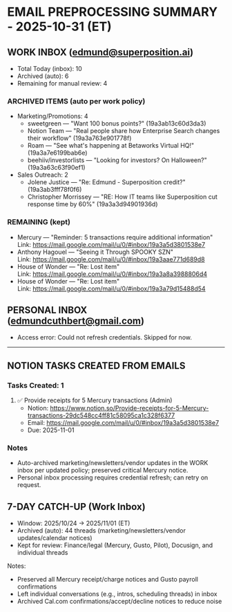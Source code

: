 # EMAIL PREPROCESSING SUMMARY - 2025-10-31 (ET)

## WORK INBOX (edmund@superposition.ai)
- Total Today (inbox): 10
- Archived (auto): 6
- Remaining for manual review: 4

### ARCHIVED ITEMS (auto per work policy)
- Marketing/Promotions: 4
  - sweetgreen — "Want 100 bonus points?" (19a3ab13c60d3da3)
  - Notion Team — "Real people share how Enterprise Search changes their workflow" (19a3a763e901778f)
  - Roam — "See what's happening at Betaworks Virtual HQ!" (19a3a7e6199bab6e)
  - beehiiv/investorlists — "Looking for investors? On Halloween?" (19a3a63c63f90ef1)
- Sales Outreach: 2
  - Jolene Justice — "Re: Edmund - Superposition credit?" (19a3ab3fff78f0f6)
  - Christopher Morrissey — "RE: How IT teams like Superposition cut response time by 60%" (19a3a3d94901936d)

### REMAINING (kept)
- Mercury — "Reminder: 5 transactions require additional information"  
  Link: https://mail.google.com/mail/u/0/#inbox/19a3a5d3801538e7
- Anthony Hagouel — "Seeing it Through SPOOKY SZN"  
  Link: https://mail.google.com/mail/u/0/#inbox/19a3aae771d689d8
- House of Wonder — "Re: Lost item"  
  Link: https://mail.google.com/mail/u/0/#inbox/19a3a8a3988806d4
- House of Wonder — "Re: Lost item"  
  Link: https://mail.google.com/mail/u/0/#inbox/19a3a79d15488d54

## PERSONAL INBOX (edmundcuthbert@gmail.com)
- Access error: Could not refresh credentials. Skipped for now.

---

## NOTION TASKS CREATED FROM EMAILS

### Tasks Created: 1
1. ✅ Provide receipts for 5 Mercury transactions (Admin)
   - Notion: https://www.notion.so/Provide-receipts-for-5-Mercury-transactions-29dc548cc4ff81c58095ca1c328f6377
   - Email: https://mail.google.com/mail/u/0/#inbox/19a3a5d3801538e7
   - Due: 2025-11-01

### Notes
- Auto-archived marketing/newsletters/vendor updates in the WORK inbox per updated policy; preserved critical Mercury notice.
- Personal inbox processing requires credential refresh; can retry on request.


## 7-DAY CATCH-UP (Work Inbox)
- Window: 2025/10/24 → 2025/11/01 (ET)
- Archived (auto): 44 threads (marketing/newsletters/vendor updates/calendar notices)
- Kept for review: Finance/legal (Mercury, Gusto, Pilot), Docusign, and individual threads

Notes:
- Preserved all Mercury receipt/charge notices and Gusto payroll confirmations
- Left individual conversations (e.g., intros, scheduling threads) in inbox
- Archived Cal.com confirmations/accept/decline notices to reduce noise
